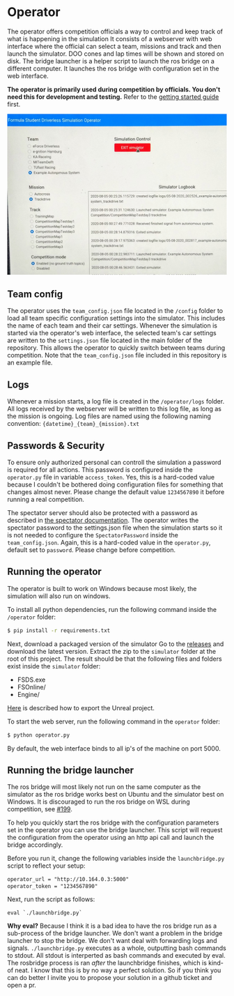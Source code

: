 # Operator

The operator offers competition officials a way to control and keep track of what is happening in the simulation
It consists of a webserver with web interface where the official can select a team, missions and track and then launch the simulator.
DOO cones and lap times will be shown and stored on disk. 
The bridge launcher is a helper script to launch the ros bridge on a different computer.
It launches the ros bridge with configuration set in the web interface.

**The operator is primarily used during competition by officials. You don't need this for development and testing.**
Refer to the [getting started guide](getting-started.md) first.


![Operator](images/operator.jpg)

## Team config
The operator uses the `team_config.json` file located in the `/config` folder to load all team specific configuration settings into the simulator. 
This includes the name of each team and their car settings. 
Whenever the simulation is started via the operator's web interface, the selected team's car settings are written to the `settings.json` file located in the main folder of the repository. 
This allows the operator to quickly switch between teams during competition.
Note that the `team_config.json` file included in this repository is an example file.

## Logs
Whenever a mission starts, a log file is created in the `/operator/logs` folder.
All logs received by the webserver will be written to this log file, as long as the mission is ongoing.
Log files are named using the following naming convention: `{datetime}_{team}_{mission}.txt`

## Passwords & Security
To ensure only authorized personal can controll the simulation a password is required for all actions.
This password is configured inside the `operator.py` file in variable `access_token`.
Yes, this is a hard-coded value because I couldn't be bothered doing configuration files for something that changes almost never.
Please change the default value `1234567890` it before running a real competition.

The spectator server should also be protected with a password as described in [the spectator documentation](spectator.md).
The operator writes the spectator password to the settings.json file when the simulation starts so it is not needed to configure the `SpectatorPassword` inside the `team_config.json`. 
Again, this is a hard-coded value in the `operator.py`, default set to `password`.
Please change before competition.

## Running the operator

The operator is built to work on Windows because most likely, the simulation will also run on windows.

To install all python dependencies, run the following command inside the `/operator` folder:
```bash
$ pip install -r requirements.txt
```

Next, download a packaged version of the simulator
Go to the [releases](https://github.com/FS-Driverless/Formula-Student-Driverless-Simulator/releases) and download the latest version.
Extract the zip to the `simulator` folder at the root of this project.
The result should be that the following files and folders exist inside the `simulator` folder:

* FSDS.exe
* FSOnline/
* Engine/

[Here](how-to-release.md) is described how to export the Unreal project.

To start the web server, run the following command in the `operator` folder:
```bash
$ python operator.py
```
By default, the web interface binds to all ip's of the machine on port 5000.

## Running the bridge launcher

The ros bridge will most likely not run on the same computer as the simulator as the ros bridge works best on Ubuntu and the simulator best on Windows.
It is discouraged to run the ros bridge on WSL during competition, see [#199](https://github.com/FS-Driverless/Formula-Student-Driverless-Simulator/issues/199).

To help you quickly start the ros bridge with the configuration parameters set in the operator you can use the bridge launcher.
This script will request the configuration from the operator using an http api call and launch the bridge accordingly.

Before you run it, change the following variables inside the `launchbridge.py` script to reflect your setup:
```
operator_url = "http://10.164.0.3:5000"
operator_token = "1234567890"
```

Next, run the script as follows:

```
eval `./launchbridge.py`
```

**Why eval?** Because I think it is a bad idea to have the ros bridge run as a sub-process of the bridge launcher.
We don't want a problem in the bridge launcher to stop the bridge.
We don't want deal with forwarding logs and signals.
`./launchbridge.py` executes as a whole, outputting bash commands to stdout.
All stdout is interperted as bash commands and executed by eval. 
The rosbridge process is ran _after_ the launchbridge finishes, which is kind-of neat.
I know that this is by no way a perfect solution.
So if you think you can do better I invite you to propose your solution in a github ticket and open a pr.